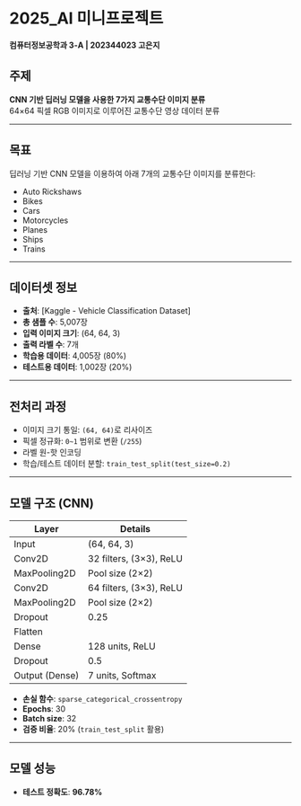 # 2025_AI 미니프로젝트  
**컴퓨터정보공학과 3-A | 202344023 고은지**

## 주제  
**CNN 기반 딥러닝 모델을 사용한 7가지 교통수단 이미지 분류**  
64×64 픽셀 RGB 이미지로 이루어진 교통수단 영상 데이터 분류

---

## 목표  
딥러닝 기반 CNN 모델을 이용하여 아래 7개의 교통수단 이미지를 분류한다:  

- Auto Rickshaws  
- Bikes  
- Cars  
- Motorcycles  
- Planes  
- Ships  
- Trains  

---

## 데이터셋 정보  
- **출처**: [Kaggle - Vehicle Classification Dataset]
- **총 샘플 수**: 5,007장  
- **입력 이미지 크기**: (64, 64, 3)  
- **출력 라벨 수**: 7개  
- **학습용 데이터**: 4,005장 (80%)  
- **테스트용 데이터**: 1,002장 (20%)

---

## 전처리 과정  
- 이미지 크기 통일: `(64, 64)`로 리사이즈  
- 픽셀 정규화: `0~1` 범위로 변환 (`/255`)  
- 라벨 원-핫 인코딩  
- 학습/테스트 데이터 분할: `train_test_split(test_size=0.2)`

---

## 모델 구조 (CNN)

| Layer            | Details                         |
|------------------|----------------------------------|
| Input            | (64, 64, 3)                      |
| Conv2D           | 32 filters, (3×3), ReLU          |
| MaxPooling2D     | Pool size (2×2)                  |
| Conv2D           | 64 filters, (3×3), ReLU          |
| MaxPooling2D     | Pool size (2×2)                  |
| Dropout          | 0.25                             |
| Flatten          |                                  |
| Dense            | 128 units, ReLU                  |
| Dropout          | 0.5                              |
| Output (Dense)   | 7 units, Softmax                 |

- **손실 함수**: `sparse_categorical_crossentropy`  
- **Epochs**: 30  
- **Batch size**: 32  
- **검증 비율**: 20% (`train_test_split` 활용)

---

## 모델 성능  
- **테스트 정확도**: **96.78%**
